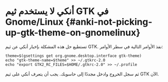 # أنكي لا يستخدم ثيم GTK في Gnome/Linux {#anki-not-picking-up-gtk-theme-on-gnomelinux}

تستطيع حل هذه المشكلة بإخبار أنكي عن ثيم GTK. نفذ الأوامر التالية في سطر الأوامر:

```shell
theme=$(gsettings get org.gnome.desktop.interface gtk-theme)
echo "gtk-theme-name=$theme" >> ~/.gtkrc-2.0
echo "export GTK2_RC_FILES=$HOME/.gtkrc-2.0" >> ~/.profile
```

ثم سجل الخروج وادخل مجددًا إلى حاسوبك. يجب أن يتعرف أنكي على ثيم GTK الآن.
